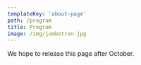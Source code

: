 ```yaml
---
templateKey: 'about-page'
path: /program
title: Program
image: /img/jumbotron.jpg
---
```

We hope to release this page after October.
